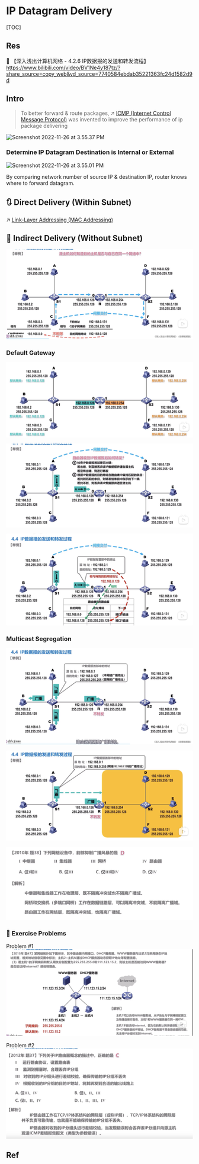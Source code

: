 # IP Datagram Delivery

[TOC]



## Res
🔗 【深入浅出计算机网络 - 4.2.6 IP数据报的发送和转发流程】 https://www.bilibili.com/video/BV1Ne4y187tz/?share_source=copy_web&vd_source=7740584ebdab35221363fc24d1582d9d



## Intro
> To better forward & route packages, ↗ [ICMP (Internet Control Message Protocol)](../🎮%20Control%20Plane%20(Routing%20&%20Managements)/IP%20Layer%20Network%20Management/ICMP%20(Internet%20Control%20Message%20Protocol)/ICMP%20(Internet%20Control%20Message%20Protocol).md) was invented to improve the performance of ip package delivering

![Screenshot 2022-11-26 at 3.55.37 PM](../../../../../../../Assets/Pics/Screenshot%202022-11-26%20at%203.55.37%20PM.png)


### Determine IP Datagram Destination is Internal or External
![Screenshot 2022-11-26 at 3.55.01 PM](../../../../../../../Assets/Pics/Screenshot%202022-11-26%20at%203.55.01%20PM.png)

By comparing network number of source IP & destination IP, router knows where to forward datagram.



## 🔃 Direct Delivery (Within Subnet)
↗ [Link-Layer Addressing (MAC Addressing)](../../0x06%20Data%20Link%20Layer/📌%20Link%20Layer%20(Switched%20Network)%20Basics/Link-Layer%20Addressing%20(MAC%20Addressing).md)



## 🔀 Indirect Delivery (Without Subnet)
![](../../../../../../Assets/Pics/Screenshot%202023-05-10%20at%2011.30.32%20AM.png)


### Default Gateway
![](../../../../../../Assets/Pics/Screenshot%202023-05-10%20at%2011.32.14%20AM.png)

![](../../../../../../Assets/Pics/Screenshot%202023-05-10%20at%2011.33.33%20AM.png)

![](../../../../../../Assets/Pics/Screenshot%202023-05-10%20at%2011.37.35%20AM.png)


### Multicast Segregation
![](../../../../../../Assets/Pics/Screenshot%202023-05-10%20at%2011.36.59%20AM.png)

![](../../../../../../Assets/Pics/Screenshot%202023-05-10%20at%2011.36.33%20AM.png)

![](../../../../../../Assets/Pics/Screenshot%202023-06-16%20at%207.54.44%20PM.png)


### 🤔 Exercise Problems
Problem \#1
![](../../../../../../Assets/Pics/Screenshot%202023-05-10%20at%2011.39.11%20AM.png)

Problem \#2
![](../../../../../../Assets/Pics/Screenshot%202023-05-10%20at%2011.39.40%20AM.png)



## Ref
